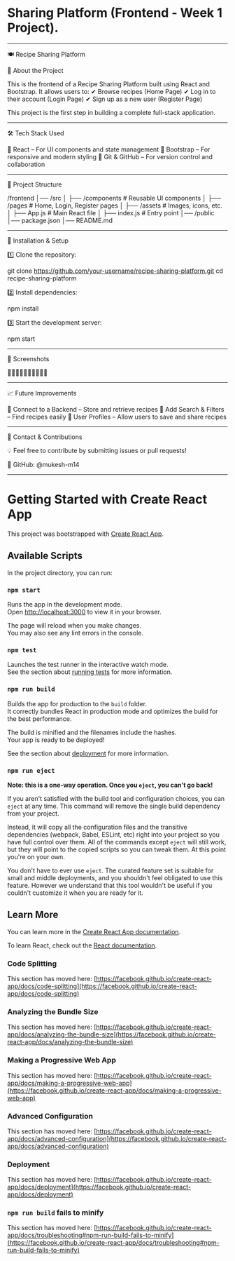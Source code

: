 # Sharing Platform (Frontend - Week 1 Project).


------

🍽️ Recipe Sharing Platform

📌 About the Project

This is the frontend of a Recipe Sharing Platform built using React and Bootstrap. It allows users to:
✔ Browse recipes (Home Page)
✔ Log in to their account (Login Page)
✔ Sign up as a new user (Register Page)

This project is the first step in building a complete full-stack application.


------

🛠️ Tech Stack Used

🔹 React – For UI components and state management
🔹 Bootstrap – For responsive and modern styling
🔹 Git & GitHub – For version control and collaboration


------

📂 Project Structure

/frontend
│── /src
│   ├── /components  # Reusable UI components
│   ├── /pages       # Home, Login, Register pages
│   ├── /assets      # Images, icons, etc.
│   ├── App.js       # Main React file
│   ├── index.js     # Entry point
│── /public
│── package.json
│── README.md


------

🚀 Installation & Setup

1️⃣ Clone the repository:

git clone https://github.com/your-username/recipe-sharing-platform.git
cd recipe-sharing-platform

2️⃣ Install dependencies:

npm install

3️⃣ Start the development server:

npm start


------

📸 Screenshots

🧑‍💻🧑‍💻🧑‍💻🧑‍💻🧑‍💻


------

📈 Future Improvements

🔹 Connect to a Backend – Store and retrieve recipes
🔹 Add Search & Filters – Find recipes easily
🔹 User Profiles – Allow users to save and share recipes


------

📩 Contact & Contributions

💡 Feel free to contribute by submitting issues or pull requests!

🔗 GitHub: @mukesh-m14


-------------------------------------------------------------------------------------------------------------------------





# Getting Started with Create React App

This project was bootstrapped with [Create React App](https://github.com/facebook/create-react-app).

## Available Scripts

In the project directory, you can run:

### `npm start`

Runs the app in the development mode.\
Open [http://localhost:3000](http://localhost:3000) to view it in your browser.

The page will reload when you make changes.\
You may also see any lint errors in the console.

### `npm test`

Launches the test runner in the interactive watch mode.\
See the section about [running tests](https://facebook.github.io/create-react-app/docs/running-tests) for more information.

### `npm run build`

Builds the app for production to the `build` folder.\
It correctly bundles React in production mode and optimizes the build for the best performance.

The build is minified and the filenames include the hashes.\
Your app is ready to be deployed!

See the section about [deployment](https://facebook.github.io/create-react-app/docs/deployment) for more information.

### `npm run eject`

**Note: this is a one-way operation. Once you `eject`, you can't go back!**

If you aren't satisfied with the build tool and configuration choices, you can `eject` at any time. This command will remove the single build dependency from your project.

Instead, it will copy all the configuration files and the transitive dependencies (webpack, Babel, ESLint, etc) right into your project so you have full control over them. All of the commands except `eject` will still work, but they will point to the copied scripts so you can tweak them. At this point you're on your own.

You don't have to ever use `eject`. The curated feature set is suitable for small and middle deployments, and you shouldn't feel obligated to use this feature. However we understand that this tool wouldn't be useful if you couldn't customize it when you are ready for it.

## Learn More

You can learn more in the [Create React App documentation](https://facebook.github.io/create-react-app/docs/getting-started).

To learn React, check out the [React documentation](https://reactjs.org/).

### Code Splitting

This section has moved here: [https://facebook.github.io/create-react-app/docs/code-splitting](https://facebook.github.io/create-react-app/docs/code-splitting)

### Analyzing the Bundle Size

This section has moved here: [https://facebook.github.io/create-react-app/docs/analyzing-the-bundle-size](https://facebook.github.io/create-react-app/docs/analyzing-the-bundle-size)

### Making a Progressive Web App

This section has moved here: [https://facebook.github.io/create-react-app/docs/making-a-progressive-web-app](https://facebook.github.io/create-react-app/docs/making-a-progressive-web-app)

### Advanced Configuration

This section has moved here: [https://facebook.github.io/create-react-app/docs/advanced-configuration](https://facebook.github.io/create-react-app/docs/advanced-configuration)

### Deployment

This section has moved here: [https://facebook.github.io/create-react-app/docs/deployment](https://facebook.github.io/create-react-app/docs/deployment)

### `npm run build` fails to minify

This section has moved here: [https://facebook.github.io/create-react-app/docs/troubleshooting#npm-run-build-fails-to-minify](https://facebook.github.io/create-react-app/docs/troubleshooting#npm-run-build-fails-to-minify)
